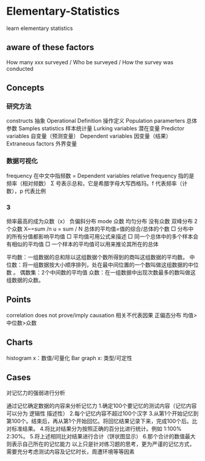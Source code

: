 # Elementary-Statistics
learn elementary statistics

## aware of these factors

How many xxx surveyed / Who be surveyed / How the survey was conducted

## Concepts
### 研究方法
constructs 抽象
Operational Definition	操作定义
Population paramerters 总体参数
Samples statistics 样本统计量 
Lurking variables 潜在变量
Predictor variables 自变量（预测变量）
Dependent variables 因变量（结果）
Extraneous factors 外界变量
### 数据可视化
frequency 在中文中指频数 = Dependent variables
relative frequency 指的是频率（相对频数）
Σ 号表示总和，它是希腊字母大写西格玛。f 代表频率（计数），p 代表比例
### 3
频率最高的成为众数（x）
负偏斜分布
mode 众数
均匀分布 没有众数
双峰分布 2个众数
X~=sum /n
u = sum / N 总体的平均值=值的综合/总体的个数
□ 分布中的所有分值都影响平均值
□ 平均值可用公式来描述
□ 同一个总体中的多个样本会有相似的平均值
□ 一个样本的平均值可以用来推论其所在的总体

平均数：一组数据的总和除以这组数据个数所得到的商叫这组数据的平均数。 
中位数：将一组数据按大小顺序排列，处在最中间位置的一个数叫做这组数据的中位数 。 偶数集：2个中间数的平均值
众数：在一组数据中出现次数最多的数叫做这组数据的众数。

## Points
correlation does not prove/imply causation 相关不代表因果
正偏态分布 均值>中位数>众数

## Charts
histogram x：数值/可量化
Bar graph x: 类型/可定性

## Cases

对记忆力的强弱进行分析

通过记忆确定数据的内容来分析记忆力
1.确定100个要记忆的测试内容（记忆内容可以分为 逻辑性 描述性）
2.每个记忆内容不超过100个汉字
3.从第1个开始记忆到第100个。结束后，再从第1个开始回忆。将回忆结果记录下来，完成100个后。比对标准结果。
4.将比对结果分为按照正确的百分比进行统计。例如 1:100% 2:30%。
5.将上述相同比对结果进行合计（饼状图显示）
6.那个合计的数值最大 则表示自己所在的记忆能力
以上只是针对练习题的思考，更为严谨的记忆方式，需要充分考虑测试内容及记忆时长，周遭环境等等因素
